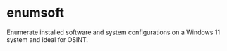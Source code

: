 # enumsoft
Enumerate installed software and system configurations on a Windows 11 system and ideal for OSINT.
